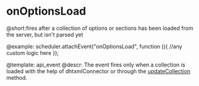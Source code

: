 onOptionsLoad
=============
@short:fires after a collection of options or sections has been loaded from the server, but isn't parsed yet
	

@example: 
scheduler.attachEvent("onOptionsLoad", function (){
	//any custom logic here
});



@template:	api_event
@descr: 
The event fires only when a collection is loaded with the help of dhtxmlConnector or through the [updateCollection](api__scheduler_updatecollection.html) method.
